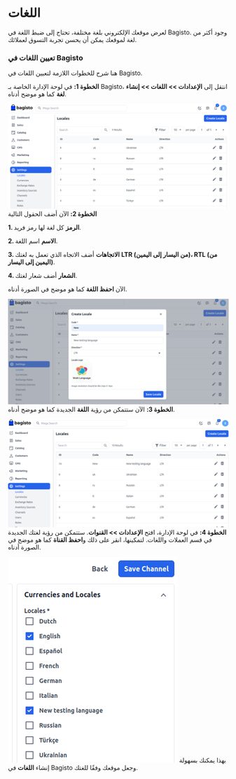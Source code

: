 # اللغات

لعرض موقعك الإلكتروني بلغة مختلفة، تحتاج إلى ضبط اللغة في Bagisto. وجود أكثر من لغة لموقعك يمكن أن يحسن تجربة التسوق لعملائك.

### تعيين اللغات في Bagisto

هنا شرح للخطوات اللازمة لتعيين اللغات في Bagisto.

**الخطوة 1:** في لوحة الإدارة الخاصة بـ Bagisto، انتقل إلى **الإعدادات >> اللغات >> إنشاء لغة** كما هو موضح أدناه.

![Locales](../../assets/2.2.0/images/settings/locales.png)
**الخطوة 2:** الآن أضف الحقول التالية

**1. الرمز** كل لغة لها رمز فريد.

**2. الاسم** اسم اللغة.

**3. الاتجاهات** أضف الاتجاه الذي تعمل به لغتك **LTR (من اليسار إلى اليمين)، RTL (من اليمين إلى اليسار)**.

**4. الشعار** أضف شعار لغتك.

الآن **احفظ اللغة** كما هو موضح في الصورة أدناه.

![New Locale](../../assets/2.2.0/images/settings/newLocale.png)
**الخطوة 3:** الآن ستتمكن من رؤية **اللغة** الجديدة كما هو موضح أدناه.

![Locale Grid](../../assets/2.2.0/images/settings/localeGrid.png)
**الخطوة 4:** في لوحة الإدارة، افتح **الإعدادات >> القنوات**. ستتمكن من رؤية لغتك الجديدة في قسم العملات واللغات. لتمكينها، انقر على ذلك و**احفظ القناة** كما هو موضح في الصورة أدناه.

![Locale Channel](../../assets/2.2.0/images/settings/localeChannel.png)
بهذا يمكنك بسهولة إنشاء **اللغات** في Bagisto وجعل موقعك وفقًا للغتك.